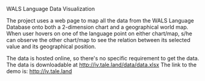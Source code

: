WALS Language Data Visualization

The project uses a web page to map all the data from the WALS Language Database onto both a 2-dimension chart and a geographical world map. When user hovers on one of the language point on either chart/map, s/he can observe the other chart/map to see the relation between its selected value and its geographical position.

The data is hosted online, so there's no specific requirement to get the data. The data is downloadable at http://iv.tale.land/data/data.xlsx
The link to the demo is: http://iv.tale.land




